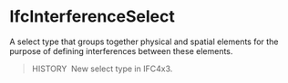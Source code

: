 # IfcInterferenceSelect

A select type that groups together physical and spatial elements for the purpose of defining interferences between these elements.<!-- end of definition -->

> HISTORY  New select type in IFC4x3.
